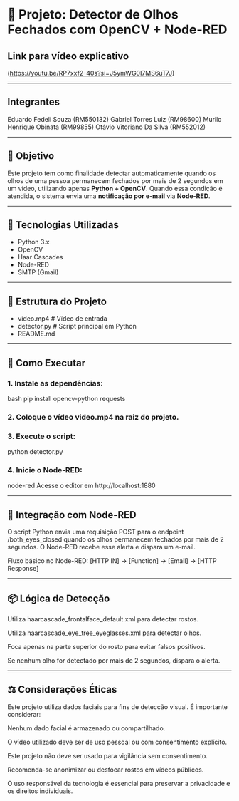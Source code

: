 # 📌 Projeto: Detector de Olhos Fechados com OpenCV + Node-RED

## Link para vídeo explicativo
   (https://youtu.be/RP7xxf2-40s?si=J5ymWG0I7MS6uT7J)

---

## Integrantes 

Eduardo Fedeli Souza (RM550132)
Gabriel Torres Luiz (RM98600)
Murilo Henrique Obinata (RM99855)
Otávio Vitoriano Da Silva (RM552012)

---

## 🎯 Objetivo

Este projeto tem como finalidade detectar automaticamente quando os olhos de uma pessoa permanecem fechados por mais de 2 segundos em um vídeo, utilizando apenas **Python + OpenCV**. Quando essa condição é atendida, o sistema envia uma **notificação por e-mail** via **Node-RED**.

---

## 🧰 Tecnologias Utilizadas

- Python 3.x
- OpenCV
- Haar Cascades
- Node-RED
- SMTP (Gmail)

---

## 📁 Estrutura do Projeto

   - video.mp4 # Vídeo de entrada
   - detector.py # Script principal em Python
   - README.md


---

## 🚀 Como Executar

### 1. Instale as dependências:

  bash
  pip install opencv-python requests

### 2. Coloque o vídeo video.mp4 na raiz do projeto.

### 3. Execute o script:
  python detector.py

### 4. Inicie o Node-RED:
  node-red
  Acesse o editor em http://localhost:1880

---

## 🔗 Integração com Node-RED
O script Python envia uma requisição POST para o endpoint /both_eyes_closed quando os olhos permanecem fechados por mais de 2 segundos. O Node-RED recebe esse alerta e dispara um e-mail.

Fluxo básico no Node-RED:
  [HTTP IN] → [Function] → [Email] → [HTTP Response]

---

## 📦 Lógica de Detecção
  Utiliza haarcascade_frontalface_default.xml para detectar rostos.  
  
  Utiliza haarcascade_eye_tree_eyeglasses.xml para detectar olhos.
  
  Foca apenas na parte superior do rosto para evitar falsos positivos.
  
  Se nenhum olho for detectado por mais de 2 segundos, dispara o alerta.

---

## ⚖️ Considerações Éticas
Este projeto utiliza dados faciais para fins de detecção visual. É importante considerar:

Nenhum dado facial é armazenado ou compartilhado.

O vídeo utilizado deve ser de uso pessoal ou com consentimento explícito.

Este projeto não deve ser usado para vigilância sem consentimento.

Recomenda-se anonimizar ou desfocar rostos em vídeos públicos.

O uso responsável da tecnologia é essencial para preservar a privacidade e os direitos individuais.
